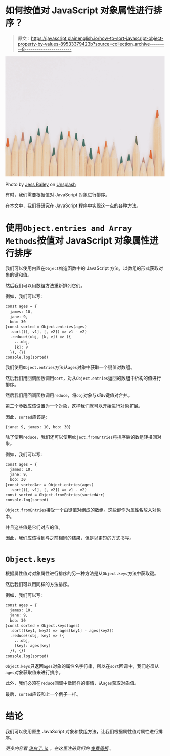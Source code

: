 # 如何按值对 JavaScript 对象属性进行排序？

> 原文：<https://javascript.plainenglish.io/how-to-sort-javascript-object-property-by-values-89533379423b?source=collection_archive---------8----------------------->

![](img/74dba95fdfa8efe88f3e0b692b1b8eec.png)

Photo by [Jess Bailey](https://unsplash.com/@jessbaileydesigns?utm_source=medium&utm_medium=referral) on [Unsplash](https://unsplash.com?utm_source=medium&utm_medium=referral)

有时，我们需要根据值对 JavaScript 对象进行排序。

在本文中，我们将研究在 JavaScript 程序中实现这一点的各种方法。

# 使用`Object.entries and Array Methods`按值对 JavaScript 对象属性进行排序

我们可以使用内置在`Object`构造函数中的 JavaScript 方法，以数组的形式获取对象的键和值。

然后我们可以用数组方法重新排列它们。

例如，我们可以写:

```
const ages = {
  james: 10,
  jane: 9,
  bob: 30
}const sorted = Object.entries(ages)
  .sort(([, v1], [, v2]) => v1 - v2)
  .reduce((obj, [k, v]) => ({
    ...obj,
    [k]: v
  }), {})
console.log(sorted)
```

我们使用`Object.entries`方法从`ages`对象中获取一个键值对数组。

然后我们用回调函数调用`sort`，对从`Object.entries`返回的数组中析构的值进行排序。

然后我们用回调函数调用`reduce`，将`obj`对象与`k`和`v`键值对合并。

第二个参数应该设置为一个对象，这样我们就可以开始进行对象扩展。

因此，`sorted`应该是:

```
{jane: 9, james: 10, bob: 30}
```

除了使用`reduce`，我们还可以使用`Object.fromEntries`将排序后的数组转换回对象。

例如，我们可以写:

```
const ages = {
  james: 10,
  jane: 9,
  bob: 30
}const sortedArr = Object.entries(ages)
  .sort(([, v1], [, v2]) => v1 - v2)
const sorted = Object.fromEntries(sortedArr)
console.log(sorted)
```

`Object.fromEntries`接受一个由键值对组成的数组。这些键作为属性名放入对象中。

并且这些值是它们对应的值。

因此，我们应该得到与之前相同的结果，但是以更短的方式书写。

# `Object.keys`

根据属性值对对象属性进行排序的另一种方法是从`Object.keys`方法中获取键。

然后我们可以用同样的方法排序。

例如，我们可以写:

```
const ages = {
  james: 10,
  jane: 9,
  bob: 30
}const sorted = Object.keys(ages)
  .sort((key1, key2) => ages[key1] - ages[key2])
  .reduce((obj, key) => ({
    ...obj,
    [key]: ages[key]
  }), {})
console.log(sorted)
```

`Object.keys`只返回`ages`对象的属性名字符串，所以在`sort`回调中，我们必须从`ages`对象获取值来进行排序。

此外，我们必须在`reduce`回调中做同样的事情，从`ages`获取对象值。

最后，`sorted`应该和上一个例子一样。

# 结论

我们可以使用原生 JavaScript 对象和数组方法，让我们根据属性值对属性进行排序。

*更多内容看* [*说白了. io*](http://plainenglish.io/) *。在这里注册我们的* [*免费周报*](http://newsletter.plainenglish.io/) *。*